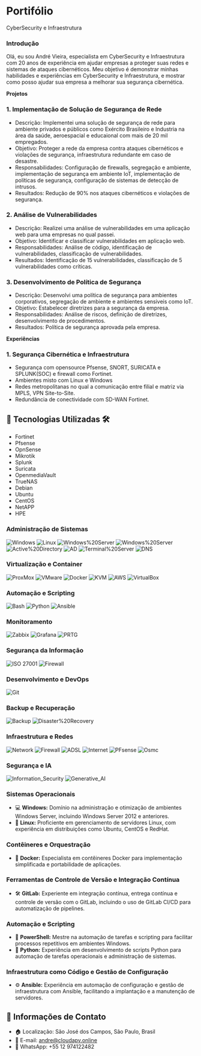 # Portifólio
CyberSecurity e Infraestrutura


### **Introdução**

Olá, eu sou André Vieira, especialista em CyberSecurity e Infraestrutura com 20 anos de experiência em ajudar empresas a proteger suas redes e sistemas de ataques cibernéticos. Meu objetivo é demonstrar minhas habilidades e experiências em CyberSecurity e Infraestrutura, e mostrar como posso ajudar sua empresa a melhorar sua segurança cibernética.

**Projetos**

### 1. Implementação de Solução de Segurança de Rede

* Descrição: Implementei uma solução de segurança de rede para ambiente privados e públicos como Exército Brasileiro e Industria na área da saúde, aeroespacial e educaional com mais de 20 mil empregados.
* Objetivo: Proteger a rede da empresa contra ataques cibernéticos e violações de segurança, infraestrutura redundante em caso de desastre.
* Responsabilidades: Configuração de firewalls, segregação e ambiente, implementação de segurança em ambiente IoT, implementação de políticas de segurança, configuração de sistemas de detecção de intrusos.
* Resultados: Redução de 90% nos ataques cibernéticos e violações de segurança.

### 2. Análise de Vulnerabilidades

* Descrição: Realizei uma análise de vulnerabilidades em uma aplicação web para uma empresas no qual passei.
* Objetivo: Identificar e classificar vulnerabilidades em aplicação web.
* Responsabilidades: Análise de código, identificação de vulnerabilidades, classificação de vulnerabilidades.
* Resultados: Identificação de 15 vulnerabilidades, classificação de 5 vulnerabilidades como críticas.

### 3. Desenvolvimento de Política de Segurança

* Descrição: Desenvolvi uma política de segurança para ambientes corporativos, segregação de ambiente e ambientes sensiveis como IoT.
* Objetivo: Estabelecer diretrizes para a segurança da empresa.
* Responsabilidades: Análise de riscos, definição de diretrizes, desenvolvimento de procedimentos.
* Resultados: Política de segurança aprovada pela empresa.

**Experiências**

### 1.  Segurança Cibernética e Infraestrutura
*  Segurança com opensource Pfsense, SNORT, SURICATA e SPLUNK(SOC) e firewall como Fortinet.
*  Ambientes misto com Linux e Windows
*  Redes metropolitanas no qual a comunicação entre filial e matriz via MPLS, VPN Site-to-Site.
*  Redundância de conectividade com SD-WAN Fortinet.

## 🧰 **Tecnologias Utilizadas** 🛠️
* Fortinet
* Pfsense
* OpnSense
* Mikrotik
* Splunk
* Suricata
* OpenmediaVault
* TrueNAS
* Debian
* Ubuntu
* CentOS
* NetAPP
* HPE

### Administração de Sistemas
![Windows](https://img.shields.io/badge/-Windows%20Server-0078D4?style=flat&logo=windows&logoColor=white) 
![Linux](https://img.shields.io/badge/-Linux%20(Ubuntu)-E95420?style=flat&logo=ubuntu&logoColor=white) 
![Windows%20Server](https://img.shields.io/badge/-Windows%20Server%202012-0078D4?style=flat&logo=windows&logoColor=white) 
![Windows%20Server](https://img.shields.io/badge/-Windows%20Server%202008-0078D4?style=flat&logo=windows&logoColor=white) 
![Active%20Directory](https://img.shields.io/badge/-Active%20Directory-0078D4?style=flat&logo=windows&logoColor=white) 
![AD](https://img.shields.io/badge/-AD-0078D4?style=flat&logo=windows&logoColor=white) 
![Terminal%20Server](https://img.shields.io/badge/-Terminal%20Server-0078D4?style=flat&logo=windows&logoColor=white) 
![DNS](https://img.shields.io/badge/-DNS-0078D4?style=flat&logo=windows&logoColor=white)

<!-- Badges para Virtualização e Container -->
### Virtualização e Container
![ProxMox](https://img.shields.io/badge/-VMware-607078?style=flat&logo=vmware&logoColor=white) 
![VMware](https://img.shields.io/badge/-VMware-607078?style=flat&logo=vmware&logoColor=white) 
![Docker](https://img.shields.io/badge/-Docker-2496ED?style=flat&logo=docker&logoColor=white) 
![KVM](https://img.shields.io/badge/-KVM-003366?style=flat&logo=kvm&logoColor=white) 
![AWS](https://img.shields.io/badge/-AWS%20EC2-232F3E?style=flat&logo=amazonaws&logoColor=white) 
![VirtualBox](https://img.shields.io/badge/-VirtualBox-183A61?style=flat&logo=virtualbox&logoColor=white) 


<!-- Badges para Automação e Scripting -->
### Automação e Scripting
![Bash](https://img.shields.io/badge/-Bash-4EAA25?style=flat&logo=gnu-bash&logoColor=white) 
![Python](https://img.shields.io/badge/-Python-3776AB?style=flat&logo=python&logoColor=white) 
![Ansible](https://img.shields.io/badge/-Ansible-EE0000?style=flat&logo=ansible&logoColor=white) 


<!-- Badges para Monitoramento -->
### Monitoramento
![Zabbix](https://img.shields.io/badge/-Zabbix-FF6600?style=flat&logo=zabbix&logoColor=white) 
![Grafana](https://img.shields.io/badge/-Grafana-F46800?style=flat&logo=grafana&logoColor=white) 
![PRTG](https://img.shields.io/badge/-PRTG-0073E6?style=flat&logo=prtg&logoColor=white) 

<!-- Badges para Segurança da Informação -->
### Segurança da Informação
![ISO 27001](https://img.shields.io/badge/-ISO%2027001-4F5D75?style=flat&logo=iso&logoColor=white) 
![Firewall](https://img.shields.io/badge/-Firewall-7D3F3F?style=flat&logo=firewall&logoColor=white) 

<!-- Badges para Desenvolvimento e DevOps -->
### Desenvolvimento e DevOps
![Git](https://img.shields.io/badge/-Git-F05032?style=flat&logo=git&logoColor=white) 

<!-- Badges para Backup e Recuperação -->
### Backup e Recuperação
![Backup](https://img.shields.io/badge/-Backup-000000?style=flat&logo=backup&logoColor=white) 
![Disaster%20Recovery](https://img.shields.io/badge/-Disaster%20Recovery-000000?style=flat&logo=disaster-recovery&logoColor=white) 

<!-- Badges para Infraestrutura e Redes -->
### Infraestrutura e Redes
![Network](https://img.shields.io/badge/-Networking-006CFF?style=flat&logo=network&logoColor=white) 
![Firewall](https://img.shields.io/badge/-Firewall-0078D4?style=flat&logo=firewall&logoColor=white) 
![ADSL](https://img.shields.io/badge/-ADSL-0078D4?style=flat&logo=adsl&logoColor=white) 
![Internet](https://img.shields.io/badge/-Internet-0091D2?style=flat&logo=internet&logoColor=white) 
![PFsense](https://img.shields.io/badge/-PFsense-4E9A06?style=flat&logo=pfsense&logoColor=white) 
![Osmc](https://img.shields.io/badge/-Osmc-333333?style=flat&logo=osmc&logoColor=white) 


### Segurança e IA

![Information_Security](https://img.shields.io/badge/Information_Security-FF4F4F?logo=security&logoColor=white&style=flat-square)
![Generative_AI](https://img.shields.io/badge/Generative_AI-FFC107?logo=ai&logoColor=black&style=flat-square)


### Sistemas Operacionais

- 💻 **Windows:** Domínio na administração e otimização de ambientes Windows Server, incluindo Windows Server 2012 e anteriores.
- 🐧 **Linux:** Proficiente em gerenciamento de servidores Linux, com experiência em distribuições como Ubuntu, CentOS e RedHat.

### Contêineres e Orquestração

- 🐳 **Docker:** Especialista em contêineres Docker para implementação simplificada e portabilidade de aplicações.

### Ferramentas de Controle de Versão e Integração Contínua

- 🛠️ **GitLab:** Experiente em integração contínua, entrega contínua e controle de versão com o GitLab, incluindo o uso de GitLab CI/CD para automatização de pipelines.

### Automação e Scripting

- 💪 **PowerShell:** Mestre na automação de tarefas e scripting para facilitar processos repetitivos em ambientes Windows.
- 🐍 **Python:** Experiência em desenvolvimento de scripts Python para automação de tarefas operacionais e administração de sistemas.

### Infraestrutura como Código e Gestão de Configuração

- ⚙️ **Ansible:** Experiência em automação de configuração e gestão de infraestrutura com Ansible, facilitando a implantação e a manutenção de servidores.


## 📌 Informações de Contato

- 🏠 Localização: São José dos Campos, São Paulo, Brasil
- 📧 E-mail: andre@cloudapv.online
- 📱 WhatsApp: +55 12 974122482


